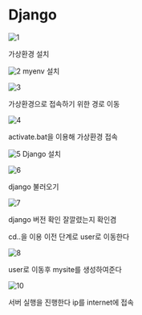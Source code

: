 # Django

![1](https://user-images.githubusercontent.com/110071838/202056897-61f1806b-74b8-4971-a3bc-3d0db603ce0c.png)

가상환경 설치

![2](https://user-images.githubusercontent.com/110071838/202056928-3fd592e6-3095-4546-970e-1ca9419e6639.png)
myenv 설치


![3](https://user-images.githubusercontent.com/110071838/202057017-bc0b31d1-6892-40fd-baf2-5ddff7fc0fcc.png)

가상환경으로 접속하기 위한 경로 이동

![4](https://user-images.githubusercontent.com/110071838/202057073-8c4d059a-aae5-424f-b078-198065e1c0d5.png)

activate.bat을 이용해 가상환경 접속

![5](https://user-images.githubusercontent.com/110071838/202057201-341789ba-ea84-4c53-9607-ea5953cca9ca.png)
Django 설치

![6](https://user-images.githubusercontent.com/110071838/202057262-e177caaa-f2ce-4f95-81a3-84c83a60781f.png)

django 불러오기

![7](https://user-images.githubusercontent.com/110071838/202057311-5a64c83d-a363-4e6b-91e2-706fe1658d6b.png)

django 버전 확인 잘깔렸는지 확인겸

cd..을 이용 이전 단계로 user로 이동한다

![8](https://user-images.githubusercontent.com/110071838/202057402-ac8c0a80-8258-4ce4-bb16-10fb4b1e2199.png)

user로 이동후 mysite를 생성하여준다


 ![10](https://user-images.githubusercontent.com/110071838/202057477-15fbc60a-8a82-41fb-b5d4-4d7668d1e9a9.png)

서버 실행을 진행한다 ip를 internet에 접속

